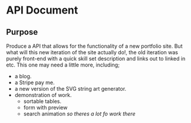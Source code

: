 # API Document

## Purpose

Produce a API that allows for the functionality of a new portfolio site.
But what will this new iteration of the site actually do!, the old iteration was purely front-end with a quick skill set description and links out to linked in etc.
This one may need a little more, including;
- a blog.
- a Stripe pay me.
- a new version of the SVG string art generator.
- demonstration of work.
    - sortable tables.
    - form with preview
    - search animation
_so theres a lot fo work there_
